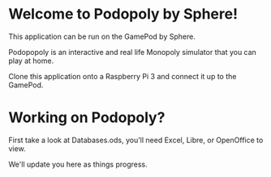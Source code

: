 # Welcome to Podopoly by Sphere! 

This application can be run on the GamePod by Sphere. 

Podopopoly is an interactive and real life Monopoly simulator that you can play at home.

Clone this application onto a Raspberry Pi 3 and connect it up to the GamePod.


# Working on Podopoly?

First take a look at Databases.ods, you'll need Excel, Libre, or OpenOffice to view. 

We'll update you here as things progress. 

